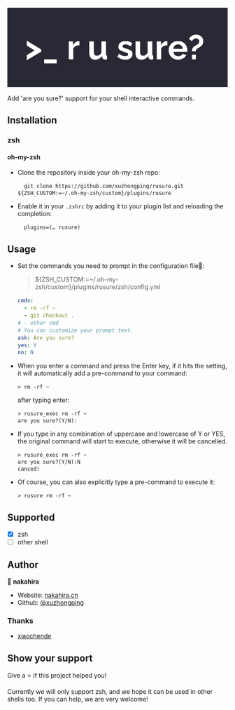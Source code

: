 <p align="center">
<img src="https://raw.githubusercontent.com/xuzhongping/rusure/main/images/logo.png" title="rusure" width="557"/>
</p>

Add 'are you sure?' support for your shell interactive commands.

## Installation

### zsh

#### oh-my-zsh

* Clone the repository inside your oh-my-zsh repo:
  
        git clone https://github.com/xuzhongping/rusure.git ${ZSH_CUSTOM:=~/.oh-my-zsh/custom}/plugins/rusure

* Enable it in your `.zshrc` by adding it to your plugin list and reloading the completion:
  
        plugins=(… rusure)

## Usage

* Set the commands you need to prompt in the configuration file:
  
  > ${ZSH_CUSTOM:=~/.oh-my-zsh/custom}/plugins/rusure/zsh/config.yml
  
  ```yaml
  cmds:
    - rm -rf ~
    - git checkout .
  # - other cmd
  # You can customize your prompt text.
  ask: Are you sure?
  yes: Y
  no: N
  ```

* When you enter a command and press the Enter key, if it hits the setting, it will automatically add a pre-command to your command:
  
  ```shell
  > rm -rf ~
  ```
  
  after typing enter:
  
  ```shell
  > rusure_exec rm -rf ~
  are you sure?(Y/N):
  ```

* If you type in any combination of uppercase and lowercase of Y or YES, the original command will start to execute, otherwise it will be cancelled.
  
  ```shell
  > rusure_exec rm -rf ~
  are you sure?(Y/N):N
  canced!
  ```

* Of course, you can also explicitly type a pre-command to execute it:
  
  ```shell
  > rusure rm -rf ~
  ```

## Supported

- [x] zsh 
- [ ] other shell

## Author

👤 **nakahira**

* Website: [nakahira.cn](https://nakahira.cn)
* Github: [@xuzhongping](https://github.com/xuzhongping)

### Thanks

* [xiaochende](https://github.com/xiaochende)

## Show your support

Give a ⭐️ if this project helped you!

Currently we will only support zsh, and we hope it can be used in other shells too. If you can help, we are very welcome!


